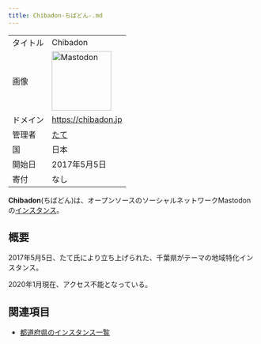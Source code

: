 ```yaml
---
title: Chibadon-ちばどん-.md
---
```

<div>

|          |                                                                                                                                                                                                                                                                                                        |
|----------|--------------------------------------------------------------------------------------------------------------------------------------------------------------------------------------------------------------------------------------------------------------------------------------------------------|
| タイトル | Chibadon                                                                                                                                                                                                                                                                                               |
| 画像     | [<img src="/images/thumb/0/00/Mastodon_logo.png/120px-Mastodon_logo.png" srcset="/images/thumb/0/00/Mastodon_logo.png/180px-Mastodon_logo.png 1.5x, /images/0/00/Mastodon_logo.png 2x" width="120" height="120" alt="Mastodon" />](/%E3%83%95%E3%82%A1%E3%82%A4%E3%83%AB:Mastodon_logo.png "Mastodon") |
| ドメイン | <a href="https://chibadon.jp" rel="nofollow">https://chibadon.jp</a>                                                                                                                                                                                                                                   |
| 管理者   | <a href="https://chibadon.jp/@tate" rel="nofollow">たて</a>                                                                                                                                                                                                                                            |
| 国       | 日本                                                                                                                                                                                                                                                                                                   |
| 開始日   | 2017年5月5日                                                                                                                                                                                                                                                                                           |
| 寄付     | なし                                                                                                                                                                                                                                                                                                   |

**Chibadon**(ちばどん)は、オープンソースのソーシャルネットワークMastodonの[インスタンス](/%E3%82%A4%E3%83%B3%E3%82%B9%E3%82%BF%E3%83%B3%E3%82%B9 "インスタンス")。

## 概要

2017年5月5日、たて氏により立ち上げられた、千葉県がテーマの地域特化インスタンス。

2020年1月現在、アクセス不能となっている。

## 関連項目

-   [都道府県のインスタンス一覧](/%E9%83%BD%E9%81%93%E5%BA%9C%E7%9C%8C%E3%81%AE%E3%82%A4%E3%83%B3%E3%82%B9%E3%82%BF%E3%83%B3%E3%82%B9%E4%B8%80%E8%A6%A7 "都道府県のインスタンス一覧")

</div>
